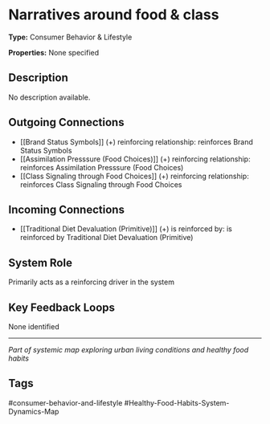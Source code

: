 # Narratives around food & class

**Type:** Consumer Behavior & Lifestyle

**Properties:** None specified

## Description
No description available.

## Outgoing Connections
- [[Brand Status Symbols]] (+) reinforcing relationship: reinforces Brand Status Symbols
- [[Assimilation Presssure (Food Choices)]] (+) reinforcing relationship: reinforces Assimilation Presssure (Food Choices)
- [[Class Signaling through Food Choices]] (+) reinforcing relationship: reinforces Class Signaling through Food Choices

## Incoming Connections
- [[Traditional Diet Devaluation (Primitive)]] (+) is reinforced by: is reinforced by Traditional Diet Devaluation (Primitive)

## System Role
Primarily acts as a reinforcing driver in the system

## Key Feedback Loops
None identified

---
*Part of systemic map exploring urban living conditions and healthy food habits*

## Tags
#consumer-behavior-and-lifestyle #Healthy-Food-Habits-System-Dynamics-Map
